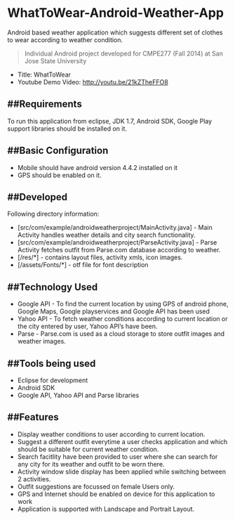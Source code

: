 WhatToWear-Android-Weather-App
==============================

Android based weather application which suggests different set of clothes to wear according to weather condition.

> Individual Android project developed for CMPE277 (Fall 2014) at San Jose State University
- Title: WhatToWear
- Youtube Demo Video: http://youtu.be/21kZTheFFO8

##Requirements
--------------
To run this application from eclipse, JDK 1.7, Android SDK, Google Play support libraries should be installed on it.

##Basic Configuration
--------------
* Mobile should have android version 4.4.2 installed on it
* GPS should be enabled on it.


##Developed
--------------
Following directory information:

* [src/com/example/androidweatherproject/MainActivity.java] - Main Activity handles weather details and city search functionality.
* [src/com/example/androidweatherproject/ParseActivity.java] - Parse Activity fetches outfit from Parse.com database according to weather.
* [/res/*] - contains layout files, activity xmls, icon images.
* [/assets/Fonts/*] - otf file for font description


##Technology Used
--------------
* Google API - To find the current location by using GPS of android phone, Google Maps, Google playservices and Google API has been used
* Yahoo API -  To fetch weather conditions according to current location or the city entered by user, Yahoo API’s have been.
* Parse - Parse.com is used as a cloud storage to store outfit images and weather images.

##Tools being used
--------------
* Eclipse for development
* Android SDK
* Google API, Yahoo API and Parse libraries

##Features
--------------
*	Display weather conditions to user according to current location.
*	Suggest a different outfit everytime a user checks application and which should be suitable for current weather condition.
*	Search facitlity have been provided to user where she can search for any city for its weather and outfit to be worn there.
*	Activity window slide display has been applied while switching between 2 activities.
*	Outfit suggestions are focussed on female Users only.
*	GPS and Internet should be enabled on device for this application to work
* Application is supported with Landscape and Portrait Layout.
